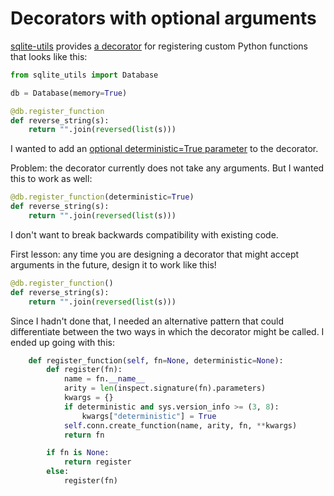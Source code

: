 # Decorators with optional arguments

[sqlite-utils](https://sqlite-utils.readthedocs.io/) provides [a decorator](https://sqlite-utils.readthedocs.io/en/stable/python-api.html#registering-custom-sql-functions) for registering custom Python functions that looks like this:

```python
from sqlite_utils import Database

db = Database(memory=True)

@db.register_function
def reverse_string(s):
    return "".join(reversed(list(s)))
```

I wanted to add an [optional deterministic=True parameter](https://github.com/simonw/sqlite-utils/issues/191) to the decorator.

Problem: the decorator currently does not take any arguments. But I wanted this to work as well:

```python
@db.register_function(deterministic=True)
def reverse_string(s):
    return "".join(reversed(list(s)))
```

I don't want to break backwards compatibility with existing code.

First lesson: any time you are designing a decorator that might accept arguments in the future, design it to work like this!

```python
@db.register_function()
def reverse_string(s):
    return "".join(reversed(list(s)))
```

Since I hadn't done that, I needed an alternative pattern that could differentiate between the two ways in which the decorator might be called. I ended up going with this:
```python
    def register_function(self, fn=None, deterministic=None):
        def register(fn):
            name = fn.__name__
            arity = len(inspect.signature(fn).parameters)
            kwargs = {}
            if deterministic and sys.version_info >= (3, 8):
                kwargs["deterministic"] = True
            self.conn.create_function(name, arity, fn, **kwargs)
            return fn

        if fn is None:
            return register
        else:
            register(fn)
```
